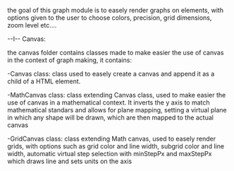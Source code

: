 the goal of this graph module is to easely render graphs on elements, with options given to the user to choose colors, precision, grid dimensions, zoom level etc....

--I-- Canvas:

the canvas folder contains classes made to make easier the use of canvas in the context of graph making, it contains:

-Canvas class: class used to easely create a canvas and append it as a child of a HTML element.

-MathCanvas class: class extending Canvas class, used to make easier the use of canvas in a mathematical context.
It inverts the y axis to match mathematical standars and allows for plane mapping, setting a virtual plane in which any shape will be drawn,
which are then mapped to the actual canvas

-GridCanvas class: class extending Math canvas, used to easely render grids, with options such as grid color and line width, subgrid color and line width, automatic virtual step selection with minStepPx and maxStepPx
which draws line and sets units on the axis
